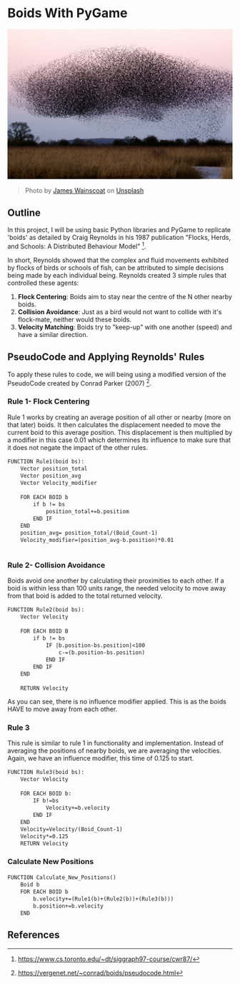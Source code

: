 # Boids With PyGame
![Photo by <a href="https://unsplash.com/@tumbao1949?utm_content=creditCopyText&utm_medium=referral&utm_source=unsplash">James Wainscoat</a> on <a href="https://unsplash.com/photos/a-large-flock-of-birds-flying-over-a-field-b7MZ6iGIoSI?utm_content=creditCopyText&utm_medium=referral&utm_source=unsplash">Unsplash</a>](https://github.com/JamesJewsbury/Boids-With-PyGame/blob/main/Assets/Images/Flock%20of%20Birds.jpg)
> Photo by <a href="https://unsplash.com/@tumbao1949?utm_content=creditCopyText&utm_medium=referral&utm_source=unsplash">James Wainscoat</a> on <a href="https://unsplash.com/photos/a-large-flock-of-birds-flying-over-a-field-b7MZ6iGIoSI?utm_content=creditCopyText&utm_medium=referral&utm_source=unsplash">Unsplash</a>
    
## Outline
In this project, I will be using basic Python libraries and PyGame to replicate 'boids' as detailed by Craig Reynolds in his 1987 publication "Flocks, Herds, and Schools: A Distributed Behaviour Model" [^1].

In short, Reynolds showed that the complex and fluid movements exhibited by flocks of birds or schools of fish, can be attributed to simple decisions being made by each individual being. Reynolds created 3 simple rules that controlled these agents:
1. **Flock Centering**: Boids aim to stay near the centre of the N other nearby boids.
2. **Collision Avoidance**: Just as a bird would not want to collide with it's flock-mate, neither would these boids.
3. **Velocity Matching**: Boids try to "keep-up" with one another (speed) and have a similar direction. 


## PseudoCode and Applying Reynolds' Rules
To apply these rules to code, we will being using a modified version of the PseudoCode created by Conrad Parker (2007) [^2].

### Rule 1- Flock Centering
Rule 1 works by creating an average position of all other or nearby (more on that later) boids. It then calculates the displacement needed to move the current boid to this average position. This displacement is then multiplied by a modifier in this case 0.01 which determines its influence to make sure that it does not negate the impact of the other rules.

```pseudo
FUNCTION Rule1(boid bs):
    Vector position_total
    Vector position_avg
    Vector Velocity_modifier
    
    FOR EACH BOID b
        if b != bs
            position_total+=b.positiom
        END IF
    END
    position_avg= position_total/(Boid_Count-1)
    Velocity_modifier=(position_avg-b.position)*0.01 
    
```

### Rule 2- Collision Avoidance
Boids avoid one another by calculating their proximities to each other. If a boid is within less than 100 units range, the needed velocity to move away from that boid is added to the total returned velocity. 
```pseudo
FUNCTION Rule2(boid bs):
    Vector Velocity

    FOR EACH BOID B
        if b != bs
            IF |b.position-bs.position|<100
                c-=(b.position-bs.position)
            END IF
        END IF
    END

    RETURN Velocity
```
As you can see, there is no influence modifier applied. This is as the boids HAVE to move away from each other.

### Rule 3
This rule is similar to rule 1 in functionality and implementation. Instead of averaging the positions of nearby boids, we are averaging the velocities. Again, we have an influence modifier, this time of 0.125 to start.
```pseudo
FUNCTION Rule3(boid bs):
    Vector Velocity

    FOR EACH BOID b:
        IF b!=bs
            Velocity+=b.velocity
        END IF
    END
    Velocity=Velocity/(Boid_Count-1)
    Velocity*=0.125
    RETURN Velocity
```

### Calculate New Positions
```pseudo
FUNCTION Calculate_New_Positions()
    Boid b
    FOR EACH BOID b
        b.velocity+=(Rule1(b)+(Rule2(b))+(Rule3(b)))
        b.position+=b.velocity
    END

```

## References
[^1]: https://www.cs.toronto.edu/~dt/siggraph97-course/cwr87/ 
[^2]: https://vergenet.net/~conrad/boids/pseudocode.html
